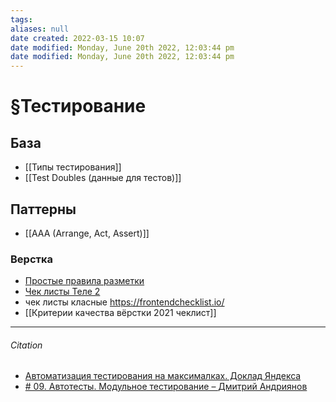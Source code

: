 ```yaml
---
tags: 
aliases: null
date created: 2022-03-15 10:07
date modified: Monday, June 20th 2022, 12:03:44 pm
date modified: Monday, June 20th 2022, 12:03:44 pm
---
```


# §Тестирование

## База

- [[Типы тестирования]]
- [[Test Doubles (данные для тестов)]]

## Паттерны

- [[AAA (Arrange, Act, Assert)]]

### Верстка

- [Простые правила разметки](http://yoksel.github.io/easy-markup/check-code/)
- [Чек листы Teле 2](https://design.tele2.ru/)
- чек листы класные https://frontendchecklist.io/
- [[Критерии качества вёрстки 2021 чеклист]]

---
###### Citation

- [Автоматизация тестирования на максималках. Доклад Яндекса](https://habr.com/ru/company/yandex/blog/506094/)
- [# 09. Автотесты. Модульное тестирование – Дмитрий Андриянов](https://www.youtube.com/watch?v=DFLXBdfnAeE&list=PLKaafC45L_SSUUku_N10BBkVWXkKzqZFI&index=9)


